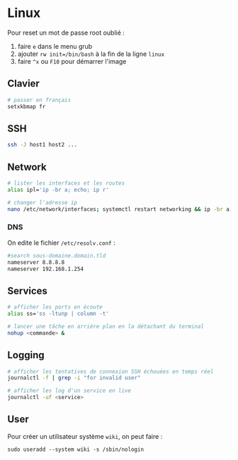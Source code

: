 # Linux

Pour reset un mot de passe root oublié :
1. faire `e` dans le menu grub
2. ajouter `rw init=/bin/bash` à la fin de la ligne `linux`
3. faire `^x` ou `F10` pour démarrer l'image

## Clavier

```bash
# passer en français
setxkbmap fr
```

## SSH

```bash
ssh -J host1 host2 ...
```

## Network

```bash
# lister les interfaces et les routes
alias ipl='ip -br a; echo; ip r'

# changer l'adresse ip
nano /etc/network/interfaces; systemctl restart networking && ip -br a; echo; ip r
```

### DNS

On edite le fichier `/etc/resolv.conf` :
```bash
#search sous-domaine.domain.tld
nameserver 8.8.8.8
nameserver 192.168.1.254
```

## Services

```bash
# afficher les ports en écoute
alias ss='ss -ltunp | column -t'

# lancer une tâche en arrière plan en la détachant du terminal
nohup <commande> &
```

## Logging

```bash
# afficher les tentatives de connexion SSH échouées en temps réel
journalctl -f | grep -i "for invalid user"

# afficher les log d'un service en live
journalctl -uf <service>
```

## User

Pour créer un utilisateur système `wiki`, on peut faire :
```
sudo useradd --system wiki -s /sbin/nologin
```
